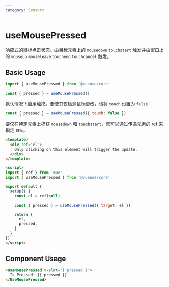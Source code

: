 ```yaml
---
category: Sensors
---
```


# useMousePressed

响应式的鼠标点击状态。由目标元素上的 `mousedown` `touchstart` 触发并由窗口上的 `mouseup` `mouseleave` `touchend` `touchcancel` 触发。

## Basic Usage

```js
import { useMousePressed } from '@vueuse/core'

const { pressed } = useMousePressed()
```

默认情况下启用触摸。要使其仅检测鼠标更改，请将 `touch` 设置为 `false`

```js
const { pressed } = useMousePressed({ touch: false })
```

要仅在特定元素上捕获 `mousedown` 和 `touchstart`，您可以通过传递元素的 ref 来指定 `目标`。


```html {16-20}
<template>
  <div ref="el">
    Only clicking on this element will trigger the update.
  </div>
</template>

<script>
import { ref } from 'vue'
import { useMousePressed } from '@vueuse/core'

export default {
  setup() {
    const el = ref(null)

    const { pressed } = useMousePressed({ target: el })

    return {
      el,
      pressed,
    }
  }
})
</script>
```

## Component Usage

```html
<UseMousePressed v-slot="{ pressed }">
  Is Pressed: {{ pressed }}
</UseMousePressed>
```
